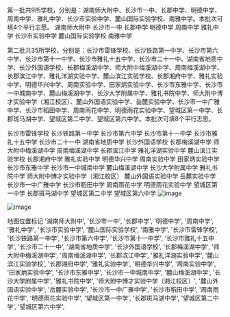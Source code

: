第一批共9所学校，分别是：湖南师大附中、长沙市一中、长郡中学、明德中学、周南中学、雅礼中学、长沙市实验中学、麓山国际实验学校、南雅中学。本批次可填4个平行志愿。
湖南师大附中
长沙市一中
长郡中学
明德中学
周南中学
雅礼中学
长沙市实验中学
麓山国际实验学校
南雅中学


第二批共35所学校，分别是：长沙市雷锋学校、长沙铁路第一中学、长沙市第六中学、长沙市第十一中学、长沙市雅礼十五中学、长沙市二十一中、湖南省地质中学、长沙外国语学校、长郡梅溪湖中学、师大附中梅溪湖中学、周南梅溪湖中学、长郡滨江中学、雅礼洋湖实验中学、麓山滨江实验学校、长郡湘府中学、雅礼实验中学、明德华兴中学、周南实验中学、田家炳实验中学、长沙市东雅中学、长沙市一中城南中学、麓山梅溪湖中学、长沙大学附属中学、雅礼书院中学、师大附中博才实验中学（湘江校区）、麓山外国语实验中学、岳麓实验中学、长沙市一中广雅中学、长沙市稻田中学、周南雨花中学、明德雨花实验中学、望城区第一中学、长郡斑马湖中学、望城区第二中学、望城区第六中学。本批次可填8个平行志愿。

长沙市雷锋学校
长沙铁路第一中学
长沙市第六中学
长沙市第十一中学
长沙市雅礼十五中学
长沙市二十一中
湖南省地质中学
长沙外国语学校
长郡梅溪湖中学
师大附中梅溪湖中学
周南梅溪湖中学
长郡滨江中学
雅礼洋湖实验中学
麓山滨江实验学校
长郡湘府中学
雅礼实验中学
明德华兴中学
周南实验中学
田家炳实验中学
长沙市东雅中学
长沙市一中城南中学
麓山梅溪湖中学
长沙大学附属中学
雅礼书院中学
师大附中博才实验中学（湘江校区）
麓山外国语实验中学
岳麓实验中学
长沙市一中广雅中学
长沙市稻田中学
周南雨花中学
明德雨花实验中学
望城区第一中学
长郡斑马湖中学
望城区第二中学
望城区第六中学
![image](https://github.com/logep/logep.github.io/assets/6442945/ede52d42-414f-4d30-a9c0-3f02d2ff6633)

![image](https://github.com/logep/logep.github.io/assets/6442945/5d2c3562-bf99-439b-b506-0a5c70e8bf75)


地图位置标记
  '湖南师大附中',
'长沙市一中',
'长郡中学',
'明德中学',
'周南中学',
'雅礼中学',
'长沙市实验中学',
'麓山国际实验学校',
'南雅中学',
          '长沙市雷锋学校',
'长沙铁路第一中学',
'长沙市第六中学',
'长沙市第十一中学',
'长沙市雅礼十五中学',
'长沙市二十一中',
'湖南省地质中学',
'长沙外国语学校',
'长郡梅溪湖中学',
'师大附中梅溪湖中学',
'周南梅溪湖中学',
'长郡滨江中学',
'雅礼洋湖实验中学',
'麓山滨江实验学校',
'长郡湘府中学',
'雅礼实验中学',
'明德华兴中学',
'周南实验中学',
'田家炳实验中学',
'长沙市东雅中学',
'长沙市一中城南中学',
'麓山梅溪湖中学',
'长沙大学附属中学',
'雅礼书院中学',
'师大附中博才实验中学（湘江校区）',
'麓山外国语实验中学',
'岳麓实验中学',
'长沙市一中广雅中学',
'长沙市稻田中学',
'周南雨花中学',
'明德雨花实验中学',
'望城区第一中学',
'长郡斑马湖中学',
'望城区第二中学',
'望城区第六中学',
